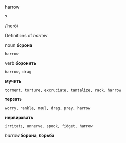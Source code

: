 harrow

?

/ˈherō/

Definitions of _harrow_

noun
**борона**

    harrow

verb
**боронить**

    harrow, drag
**мучить**

    torment, torture, excruciate, tantalize, rack, harrow
**терзать**

    worry, rankle, maul, drag, prey, harrow
**нервировать**

    irritate, unnerve, spook, fidget, harrow

_harrow_
**борона**, **борьба**